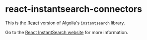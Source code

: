# react-instantsearch-connectors

This is the [React](https://facebook.github.io/react/) version of Algolia's `instantsearch` library.

Go to the [React InstantSearch website](https://community.algolia.com/react-instantsearch/) for more information.
